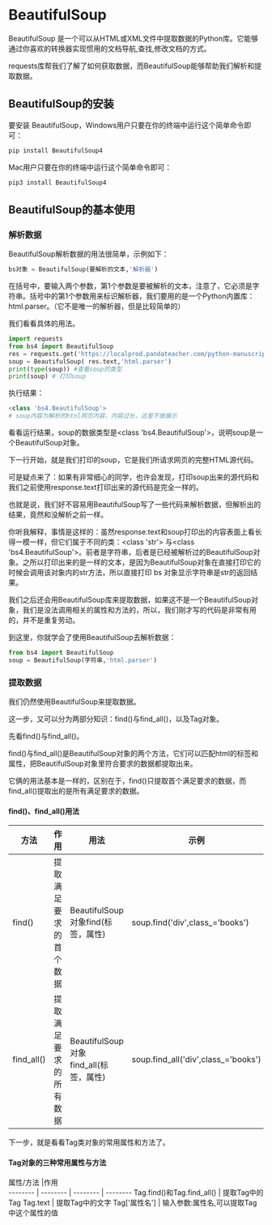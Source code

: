 # BeautifulSoup

BeautifulSoup 是一个可以从HTML或XML文件中提取数据的Python库。它能够通过你喜欢的转换器实现惯用的文档导航,查找,修改文档的方式。

requests库帮我们了解了如何获取数据，而BeautifulSoup能够帮助我们解析和提取数据。

## BeautifulSoup的安装

要安装 BeautifulSoup，Windows用户只要在你的终端中运行这个简单命令即可：
```python
pip install BeautifulSoup4
```
Mac用户只要在你的终端中运行这个简单命令即可：
```python
pip3 install BeautifulSoup4
```

## BeautifulSoup的基本使用

### 解析数据

BeautifulSoup解析数据的用法很简单，示例如下：
```python
bs对象 = BeautifulSoup(要解析的文本,'解析器')
```

在括号中，要输入两个参数，第1个参数是要被解析的文本，注意了，它必须是字符串。括号中的第1个参数用来标识解析器，我们要用的是一个Python内置库：html.parser。（它不是唯一的解析器，但是比较简单的）

我们看看具体的用法。
```python
import requests
from bs4 import BeautifulSoup
res = requests.get('https://localprod.pandateacher.com/python-manuscript/crawler-html/spider-men5.0.html') 
soup = BeautifulSoup( res.text,'html.parser')
print(type(soup)) #查看soup的类型
print(soup) # 打印soup
```
执行结果：
```python
<class 'bs4.BeautifulSoup'>
# soup内容为解析的htnl网页内容，内容过长，这里不做展示
```

看看运行结果，soup的数据类型是<class 'bs4.BeautifulSoup'>，说明soup是一个BeautifulSoup对象。

下一行开始，就是我们打印的soup，它是我们所请求网页的完整HTML源代码。

可是疑点来了：如果有非常细心的同学，也许会发现，打印soup出来的源代码和我们之前使用response.text打印出来的源代码是完全一样的。

也就是说，我们好不容易用BeautifulSoup写了一些代码来解析数据，但解析出的结果，竟然和没解析之前一样。

你听我解释，事情是这样的：虽然response.text和soup打印出的内容表面上看长得一模一样，但它们属于不同的类：<class 'str'> 与<class 'bs4.BeautifulSoup'>。前者是字符串，后者是已经被解析过的BeautifulSoup对象。之所以打印出来的是一样的文本，是因为BeautifulSoup对象在直接打印它的时候会调用该对象内的str方法，所以直接打印 bs 对象显示字符串是str的返回结果。

我们之后还会用BeautifulSoup库来提取数据，如果这不是一个BeautifulSoup对象，我们是没法调用相关的属性和方法的，所以，我们刚才写的代码是非常有用的，并不是重复劳动。

到这里，你就学会了使用BeautifulSoup去解析数据：
```python
from bs4 import BeautifulSoup
soup = BeautifulSoup(字符串,'html.parser') 
```

### 提取数据

我们仍然使用BeautifulSoup来提取数据。

这一步，又可以分为两部分知识：find()与find_all()，以及Tag对象。

先看find()与find_all()。

find()与find_all()是BeautifulSoup对象的两个方法，它们可以匹配html的标签和属性，把BeautifulSoup对象里符合要求的数据都提取出来。

它俩的用法基本是一样的，区别在于，find()只提取首个满足要求的数据，而find_all()提取出的是所有满足要求的数据。

#### find()、find_all()用法
方法     |作用    | 用法  |   示例
-------- | -------- | -------- | -------- 
find()    | 提取满足要求的首个数据 | BeautifulSoup<br>对象find(标签，属性)    | soup.find('div',class_='books')
find_all()| 提取满足要求的所有数据 | BeautifulSoup<br>对象find_all(标签，属性)    | soup.find_all('div',class_='books')

下一步，就是看看Tag类对象的常用属性和方法了。

#### Tag对象的三种常用属性与方法
属性/方法     |作用    
-------- | -------- | -------- | -------- 
Tag.find()和Tag.find_all() | 提取Tag中的Tag
Tag.text | 提取Tag中的文字
Tag['属性名'] | 输入参数:属性名,可以提取Tag中这个属性的值





